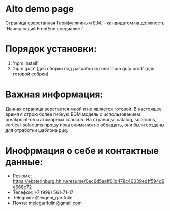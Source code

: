# Alto demo page
Страница сверстанная Гарифуллииным Е.М. - кандидатом на должность 'Начинающий FrontEnd специалист'

Порядок установки:
========================
1.	 'npm install'
2.	 'npm gulp' (для сборки под разработку) или 'npm gulp:prod' (для готовой собрки)

Важная информация:
========================
Данная страница верстается мной и не является готовой. В настоящее время я строю более гибкую БЭМ модель с использованием breakpoint-ов и атомарных классов. На страницы: catalog, solariums, vertical-solariums прошу пока внимания не обращать, они были созданы для отработки шаблона pug.

Инофрмация о себе и контактные данные:
========================
* Резюме: https://ekaterinburg.hh.ru/resume/0ec6d5eaff01d478c40039ed1f594d6e666c72
* Телефон: +7 (999) 561-71-17
* Telegram: @evgeni_garifulin
* Почта: melegarifulin@gmail.com
